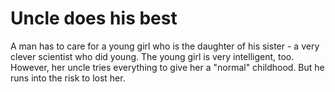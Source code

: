 # Uncle does his best

A man has to care for a young girl who is the daughter of his sister - a very clever scientist who did young. The young girl is very intelligent, too. However, her uncle tries everything to give her a "normal" childhood. But he runs into the risk to lost her.
